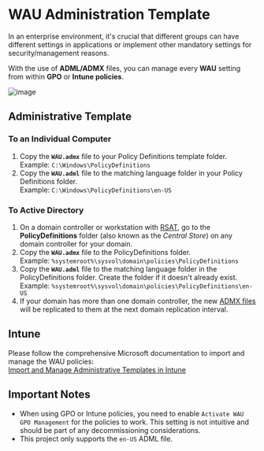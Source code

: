# WAU Administration Template

In an enterprise environment, it's crucial that different groups can have different settings in applications or implement other mandatory settings for security/management reasons.

With the use of **ADML/ADMX** files, you can manage every **WAU** setting from within **GPO** or **Intune policies**.

![image](https://user-images.githubusercontent.com/102996177/213920242-7ff8e2b4-d926-4407-b860-1e5922e29c3e.png)

## Administrative Template

### To an Individual Computer
1. Copy the **`WAU.admx`** file to your Policy Definitions template folder.  
   Example: `C:\Windows\PolicyDefinitions`
2. Copy the **`WAU.adml`** file to the matching language folder in your Policy Definitions folder.  
   Example: `C:\Windows\PolicyDefinitions\en-US`

### To Active Directory
1. On a domain controller or workstation with [RSAT](https://learn.microsoft.com/en-us/troubleshoot/windows-server/system-management-components/remote-server-administration-tools), go to the **PolicyDefinitions** folder (also known as the _Central Store_) on any domain controller for your domain.
2. Copy the **`WAU.admx`** file to the PolicyDefinitions folder.  
   Example: `%systemroot%\sysvol\domain\policies\PolicyDefinitions`
3. Copy the **`WAU.adml`** file to the matching language folder in the PolicyDefinitions folder. Create the folder if it doesn't already exist.  
   Example: `%systemroot%\sysvol\domain\policies\PolicyDefinitions\en-US`
4. If your domain has more than one domain controller, the new [ADMX files](https://learn.microsoft.com/en-us/troubleshoot/windows-client/group-policy/create-and-manage-central-store) will be replicated to them at the next domain replication interval.

## Intune

Please follow the comprehensive Microsoft documentation to import and manage the WAU policies:  
[Import and Manage Administrative Templates in Intune](https://learn.microsoft.com/en-us/mem/intune-service/configuration/administrative-templates-import-custom#add-the-admx-and-adml-files)

## Important Notes

- When using GPO or Intune policies, you need to enable `Activate WAU GPO Management` for the policies to work. This setting is not intuitive and should be part of any decommissioning considerations.
- This project only supports the `en-US` ADML file.
